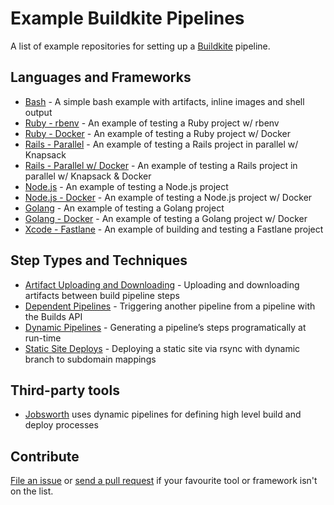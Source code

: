 # Example Buildkite Pipelines

A list of example repositories for setting up a [Buildkite](https://buildkite.com/) pipeline.

## Languages and Frameworks

* [Bash](https://github.com/buildkite/bash-example) - A simple bash example with artifacts, inline images and shell output
* [Ruby - rbenv](https://github.com/buildkite/ruby-rbenv-example) - An example of testing a Ruby project w/ rbenv
* [Ruby - Docker](https://github.com/buildkite/ruby-docker-example) - An example of testing a Ruby project w/ Docker
* [Rails - Parallel](https://github.com/buildkite/rails-parallel-example) - An example of testing a Rails project in parallel w/ Knapsack
* [Rails - Parallel w/ Docker](https://github.com/buildkite/rails-docker-parallel-example) - An example of testing a Rails project in parallel w/ Knapsack & Docker
* [Node.js](https://github.com/buildkite/nodejs-example) - An example of testing a Node.js project
* [Node.js - Docker](https://github.com/buildkite/nodejs-docker-example) - An example of testing a Node.js project w/ Docker
* [Golang](https://github.com/buildkite/golang-example) - An example of testing a Golang project
* [Golang - Docker](https://github.com/buildkite/golang-docker-example) - An example of testing a Golang project w/ Docker
* [Xcode - Fastlane](https://github.com/buildkite/buildkite-fastlane-demo) - An example of building and testing a Fastlane project

## Step Types and Techniques

* [Artifact Uploading and Downloading](https://github.com/buildkite/artifacts-example) - Uploading and downloading artifacts between build pipeline steps
* [Dependent Pipelines](https://github.com/buildkite/dependent-pipeline-example) - Triggering another pipeline from a pipeline with the Builds API
* [Dynamic Pipelines](https://github.com/buildkite/dynamic-pipeline-example) - Generating a pipeline’s steps programatically at run-time
* [Static Site Deploys](https://github.com/buildkite/static-site-deployment-example) - Deploying a static site via rsync with dynamic branch to subdomain mappings

## Third-party tools

* [Jobsworth](https://github.com/saymedia/jobsworth) uses dynamic pipelines for defining high level build and deploy processes

## Contribute

[File an issue](https://github.com/buildkite/sample-pipelines/issues) or [send a pull request](https://github.com/buildkite/sample-pipelines/pulls) if your favourite tool or framework isn't on the list.
